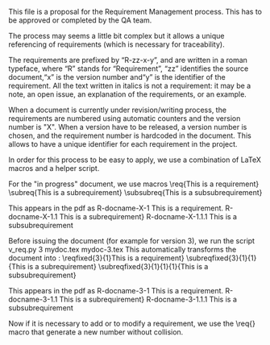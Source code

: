 This file is a proposal for the Requirement Management process. This has to be approved or completed by
the QA team.

The process may seems a little bit complex but it allows a unique referencing of requirements (which is necessary
for traceability).

The requirements are prefixed by “R-zz-x-y”, and are written in a roman typeface, where “R”
stands for “Requirement”, “zz” identifies the source document,“x” is the version number and“y”
is the identifier of the requirement. All the text written in italics is not a requirement: it may be a
note, an open issue, an explanation of the requirements, or an example.

When a document is currently under revision/writing process, the requirements are numbered using 
automatic counters and the version number is "X". When a version have to be released, a version 
number is chosen, and the requirement number is hardcoded in the document. This allows to have a unique identifier
for each requirement in the project.

In order for this process to be easy to apply, we use a combination of LaTeX macros and a helper script.

For the "in progress" document, we use macros 
\req{This is a requirement}
\subreq{This is a subrequirement}
\subsubreq{This is a subsubrequirement}

This appears in the pdf as 
R-docname-X-1 This is a requirement.
R-docname-X-1.1 This is a subrequirement}
R-docname-X-1.1.1 This is a subsubrequirement

Before issuing the document (for example for version 3), we run the script v_req.py 3 mydoc.tex mydoc-3.tex
This automatically transforms the document into :
\reqfixed{3}{1}This is a requirement}
\subreqfixed{3}{1}{1}{This is a subrequirement}
\subreqfixed{3}{1}{1}{1}{This is a subsubrequirement}

This appears in the pdf as 
R-docname-3-1 This is a requirement.
R-docname-3-1.1 This is a subrequirement}
R-docname-3-1.1.1 This is a subsubrequirement

Now if it is necessary to add or to modify a requirement, we use the \req{} macro that generate a new number without
collision.

